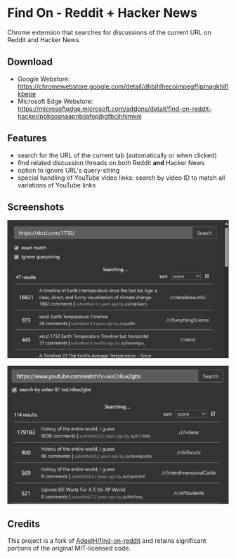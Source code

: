 # Find On - Reddit + Hacker News
Chrome extension that searches for discussions of the current URL on Reddit and Hacker News.

## Download
  - Google Webstore: https://chromewebstore.google.com/detail/dhbjhlhecoimpegffjpmagkhiflkbepe
  - Microsoft Edge Webstore: https://microsoftedge.microsoft.com/addons/detail/find-on-reddit-hacker/pokgoanaapnbijafopjbgfbcjhhimknl

## Features
  - search for the URL of the current tab (automatically or when clicked)
  - find related discussion threads on both Reddit **and** Hacker News
  - option to ignore URL's query-string
  - special handling of YouTube video links: search by video ID to match all variations of YouTube links

## Screenshots
![screenshot1](./screenshots/xkcd.PNG)

![screenshot2](./screenshots/youtube.PNG)

## Credits

This project is a fork of [AdeelH/find-on-reddit](https://github.com/AdeelH/find-on-reddit) and retains significant portions of the original MIT-licensed code.  
